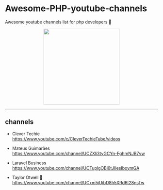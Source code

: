 # Awesome-PHP-youtube-channels
Awesome youtube channels list for php developers 🤩
 <p align="center">

<img src ="https://github.com/sindresorhus/awesome/raw/main/media/logo.svg" width="250px">
</p>

***
## channels

* Clever Techie\
https://www.youtube.com/c/CleverTechieTube/videos

* Mateus Guimarães\
https://www.youtube.com/channel/UCZXli3tyGCYn-FghmNJB7vw
* Laravel Business\
https://www.youtube.com/channel/UCTuplgOBi6tJIlesIboymGA
* Taylor Otwell 🥳 \
https://www.youtube.com/channel/UCxm5iUibD8h5XRd6t28nsTw
